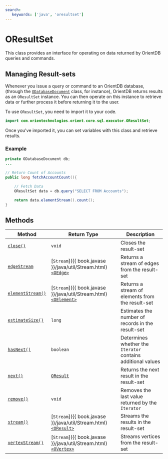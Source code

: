 ```yaml
---
search:
   keywords: ['java', 'oresultset']
---
```


# OResultSet

This class provides an interface for operating on data returned by OrientDB queries and commands.

## Managing Result-sets

Whenever you issue a query or command to an OrientDB database, (through the [`ODatabaseDocument`](ODatabaseDocument.md) class, for instance), OrientDB returns results as an `OResultSet` instance.  You can then operate on this instance to retrieve data or further process it before returning it to the user.

To use `OResultSet`, you need to import it to your code.

```java
import com.orientechnologies.orient.core.sql.executor.OResultSet;
```

Once you've imported it, you can set variables with this class and retrieve results.


### Example

```java
private ODatabaseDocument db;
...

// Return Count of Accounts 
public long fetchAccountCount(){

	// Fetch Data
	OResultSet data = db.query("SELECT FROM Accounts");

	return data.elementStream().count();
}
```

## Methods

| Method | Return Type | Description |
|---|---|---|
| [`close()`](OResultSet/close.md) | `void` | Closes the result-set |
| [`edgeStream`](OResultSet/edgeStream.md) | [`Stream`]({{ book.javase }}/java/util/Stream.html)[`<OEdge>`](OEdge.md) | Returns a stream of edges from the result-set |
| [`elementStream()`](OResultSet/elementStream.md) | [`Stream`]({{ book.javase }}/java/util/Stream.html)[`<OElement>`](OElement.md) | Returns a stream of elements from the result-set |
| [`estimateSize()`](OResultSet/estimateSize.md) | `long` | Estimates the number of records in the result-set |
| [`hasNext()`](OResultSet/hasNext.md) | `boolean` | Determines whether the `Iterator` contains additional values |
| [`next()`](OResultSet/next.md) | [`OResult`](OResult.md) | Returns the next result in the result-set |
| [`remove()`](OResultSet/remove.md) | `void` | Removes the last value returned by the `Iterator` |
| [`stream()`](OResultSet/stream.md) | [`Stream`]({{ book.javase }}/java/util/Stream.html)[`<OResult>`](OResult.md) | Streams the results in the result-set |
| [`vertexStream()`](OResultSet/vertexStream.md) | [`Stream`]({{ book.javase }}/java/util/Stream.html)[`<OVertex>`](../OVertex.md) | Streams vertices from the result-set |

